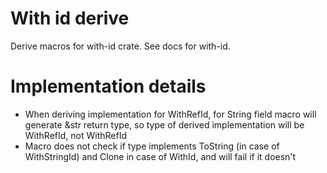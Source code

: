 # With id derive

Derive macros for with-id crate.
See docs for with-id.

# Implementation details
- When deriving implementation for WithRefId, for String field macro will generate &str return type, so type of derived implementation will be WithRefId<str>, not WithRefId<String>
- Macro does not check if type implements ToString (in case of WithStringId) and Clone in case of  WithId, and will fail if it doesn't